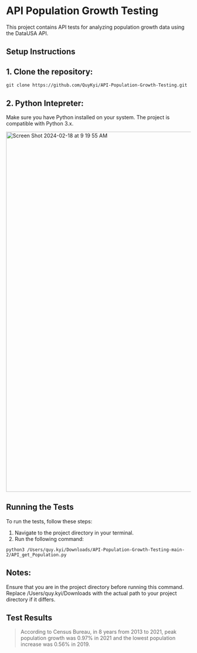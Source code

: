 # API Population Growth Testing

This project contains API tests for analyzing population growth data using the DataUSA API.

## Setup Instructions
## 1. Clone the repository:
```
git clone https://github.com/QuyKyi/API-Population-Growth-Testing.git

```
## 2. Python Intepreter:
Make sure you have Python installed on your system. The project is compatible with Python 3.x.

<img width="982" alt="Screen Shot 2024-02-18 at 9 19 55 AM" src="https://github.com/QuyKyi/API-Population-Growth-Testing/assets/7692721/198ef419-867a-481b-9496-81b51c1e83e4">


## Running the Tests
To run the tests, follow these steps:

1. Navigate to the project directory in your terminal.
2. Run the following command:

```
python3 /Users/quy.kyi/Downloads/API-Population-Growth-Testing-main-2/API_get_Population.py

```
## Notes:
Ensure that you are in the project directory before running this command. Replace /Users/quy.kyi/Downloads with the actual path to your project directory if it differs.

## Test Results
> According to Census Bureau, in 8 years from 2013 to 2021, peak population growth was 0.97% in 2021 and the lowest population increase was 0.56% in 2019.
